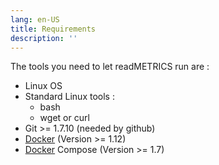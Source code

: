 ```yaml
---
lang: en-US
title: Requirements
description: ''
---
```


The tools you need to let readMETRICS run are :
- Linux OS
- Standard Linux tools :
  - bash
  - wget or curl
- Git >= 1.7.10 (needed by github)
- [Docker](https://docs.docker.com/engine/install/) (Version >= 1.12)
- [Docker](https://docs.docker.com/compose/install/) Compose (Version >= 1.7)